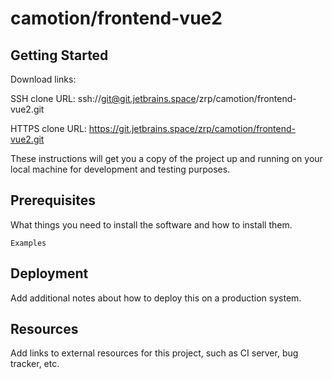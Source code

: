 # camotion/frontend-vue2



## Getting Started

Download links:

SSH clone URL: ssh://git@git.jetbrains.space/zrp/camotion/frontend-vue2.git

HTTPS clone URL: https://git.jetbrains.space/zrp/camotion/frontend-vue2.git



These instructions will get you a copy of the project up and running on your local machine for development and testing purposes.

## Prerequisites

What things you need to install the software and how to install them.

```
Examples
```

## Deployment

Add additional notes about how to deploy this on a production system.

## Resources

Add links to external resources for this project, such as CI server, bug tracker, etc.
